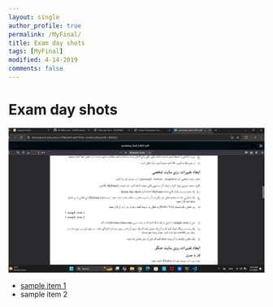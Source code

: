 ```yaml
---
layout: single
author_profile: true
permalink: /MyFinal/
title: Exam day shots
tags: [MyFinal]
modified: 4-14-2019
comments: false
---
```


# Exam day shots

![Painting](/assets/images/axs.jpg)

- [sample item 1](https://fccourse.liara.run)
- sample item 2

<!-- <iframe width="1691" height="680" src="https://www.youtube.com/embed/LOTtWzX3Wp4" title="The STRANGE Reason He's The World's Best Climber" frameborder="0" allow="accelerometer; autoplay; clipboard-write; encrypted-media; gyroscope; picture-in-picture" allowfullscreen></iframe> -->



